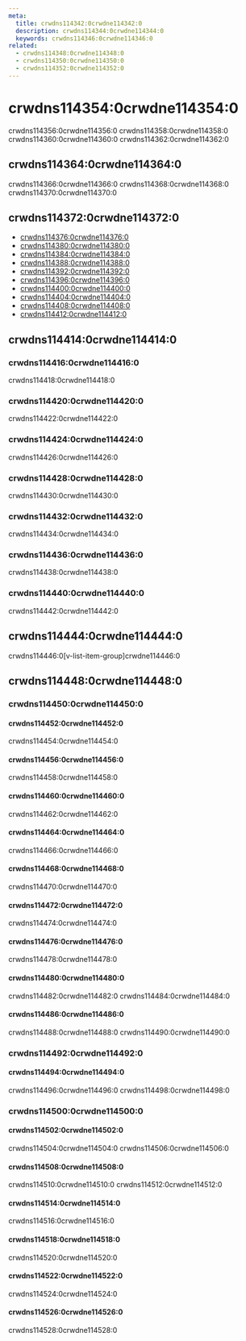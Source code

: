 ```yaml
---
meta:
  title: crwdns114342:0crwdne114342:0
  description: crwdns114344:0crwdne114344:0
  keywords: crwdns114346:0crwdne114346:0
related:
  - crwdns114348:0crwdne114348:0
  - crwdns114350:0crwdne114350:0
  - crwdns114352:0crwdne114352:0
---
```


# crwdns114354:0crwdne114354:0

crwdns114356:0crwdne114356:0 crwdns114358:0crwdne114358:0 crwdns114360:0crwdne114360:0 crwdns114362:0crwdne114362:0

<entry-ad />

## crwdns114364:0crwdne114364:0

crwdns114366:0crwdne114366:0 crwdns114368:0crwdne114368:0 crwdns114370:0crwdne114370:0

<example file="v-list/usage" />

## crwdns114372:0crwdne114372:0

- [crwdns114376:0crwdne114376:0](crwdns114374:0crwdne114374:0)
- [crwdns114380:0crwdne114380:0](crwdns114378:0crwdne114378:0)
- [crwdns114384:0crwdne114384:0](crwdns114382:0crwdne114382:0)
- [crwdns114388:0crwdne114388:0](crwdns114386:0crwdne114386:0)
- [crwdns114392:0crwdne114392:0](crwdns114390:0crwdne114390:0)
- [crwdns114396:0crwdne114396:0](crwdns114394:0crwdne114394:0)
- [crwdns114400:0crwdne114400:0](crwdns114398:0crwdne114398:0)
- [crwdns114404:0crwdne114404:0](crwdns114402:0crwdne114402:0)
- [crwdns114408:0crwdne114408:0](crwdns114406:0crwdne114406:0)
- [crwdns114412:0crwdne114412:0](crwdns114410:0crwdne114410:0)

## crwdns114414:0crwdne114414:0

### crwdns114416:0crwdne114416:0

crwdns114418:0crwdne114418:0

### crwdns114420:0crwdne114420:0

crwdns114422:0crwdne114422:0

### crwdns114424:0crwdne114424:0

crwdns114426:0crwdne114426:0

### crwdns114428:0crwdne114428:0

crwdns114430:0crwdne114430:0

### crwdns114432:0crwdne114432:0

crwdns114434:0crwdne114434:0

### crwdns114436:0crwdne114436:0

crwdns114438:0crwdne114438:0

### crwdns114440:0crwdne114440:0

crwdns114442:0crwdne114442:0

## crwdns114444:0crwdne114444:0

<alert type="info">
  crwdns114446:0[v-list-item-group]crwdne114446:0
</alert>

## crwdns114448:0crwdne114448:0

### crwdns114450:0crwdne114450:0

#### crwdns114452:0crwdne114452:0

crwdns114454:0crwdne114454:0

<example file="v-list/prop-dense" />

#### crwdns114456:0crwdne114456:0

crwdns114458:0crwdne114458:0

<example file="v-list/prop-disabled" />

#### crwdns114460:0crwdne114460:0

crwdns114462:0crwdne114462:0

<example file="v-list/prop-flat" />

#### crwdns114464:0crwdne114464:0

crwdns114466:0crwdne114466:0

<example file="v-list/prop-nav" />

#### crwdns114468:0crwdne114468:0

crwdns114470:0crwdne114470:0

<example file="v-list/prop-rounded" />

#### crwdns114472:0crwdne114472:0

crwdns114474:0crwdne114474:0

<example file="v-list/prop-shaped" />

#### crwdns114476:0crwdne114476:0

crwdns114478:0crwdne114478:0

<example file="v-list/prop-sub-group" />

#### crwdns114480:0crwdne114480:0

crwdns114482:0crwdne114482:0 crwdns114484:0crwdne114484:0

#### crwdns114486:0crwdne114486:0

crwdns114488:0crwdne114488:0 crwdns114490:0crwdne114490:0

<example file="v-list/prop-two-line-and-subheader" />

<example file="v-list/prop-three-line" />

### crwdns114492:0crwdne114492:0

#### crwdns114494:0crwdne114494:0

crwdns114496:0crwdne114496:0 crwdns114498:0crwdne114498:0

<example file="v-list/slot-expansion-lists" />

### crwdns114500:0crwdne114500:0

#### crwdns114502:0crwdne114502:0

crwdns114504:0crwdne114504:0 crwdns114506:0crwdne114506:0

<example file="v-list/misc-action-and-item-groups" />

#### crwdns114508:0crwdne114508:0

crwdns114510:0crwdne114510:0 crwdns114512:0crwdne114512:0

<example file="v-list/misc-action-stack" />

#### crwdns114514:0crwdne114514:0

crwdns114516:0crwdne114516:0

<example file="v-list/misc-card-list" />

#### crwdns114518:0crwdne114518:0

crwdns114520:0crwdne114520:0

<example file="v-list/misc-simple-avatar-list" />

#### crwdns114522:0crwdne114522:0

crwdns114524:0crwdne114524:0

<example file="v-list/misc-single-line-list" />

#### crwdns114526:0crwdne114526:0

crwdns114528:0crwdne114528:0

<example file="v-list/misc-subheadings-and-dividers" />

<backmatter />
